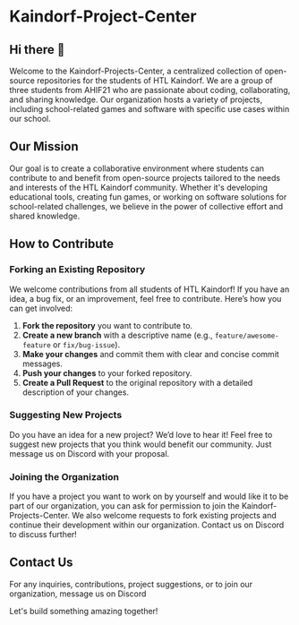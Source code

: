 # Kaindorf-Project-Center

## Hi there 👋

Welcome to the Kaindorf-Projects-Center, a centralized collection of open-source repositories for the students of HTL Kaindorf. We are a group of three students from AHIF21 who are passionate about coding, collaborating, and sharing knowledge. Our organization hosts a variety of projects, including school-related games and software with specific use cases within our school.

## Our Mission

Our goal is to create a collaborative environment where students can contribute to and benefit from open-source projects tailored to the needs and interests of the HTL Kaindorf community. Whether it's developing educational tools, creating fun games, or working on software solutions for school-related challenges, we believe in the power of collective effort and shared knowledge.


## How to Contribute

### Forking an Existing Repository

We welcome contributions from all students of HTL Kaindorf! If you have an idea, a bug fix, or an improvement, feel free to contribute. Here’s how you can get involved:
1. **Fork the repository** you want to contribute to.
2. **Create a new branch** with a descriptive name (e.g., `feature/awesome-feature` or `fix/bug-issue`).
3. **Make your changes** and commit them with clear and concise commit messages.
4. **Push your changes** to your forked repository.
5. **Create a Pull Request** to the original repository with a detailed description of your changes.

### Suggesting New Projects

Do you have an idea for a new project? We’d love to hear it! Feel free to suggest new projects that you think would benefit our community. Just message us on Discord with your proposal.

### Joining the Organization

If you have a project you want to work on by yourself and would like it to be part of our organization, you can ask for permission to join the Kaindorf-Projects-Center. We also welcome requests to fork existing projects and continue their development within our organization. Contact us on Discord to discuss further!

## Contact Us

For any inquiries, contributions, project suggestions, or to join our organization, message us on Discord 

Let's build something amazing together!

